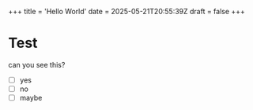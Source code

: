 +++
title = 'Hello World'
date = 2025-05-21T20:55:39Z
draft = false
+++

# Test
can you see this?
- [ ] yes
- [ ] no
- [ ] maybe
